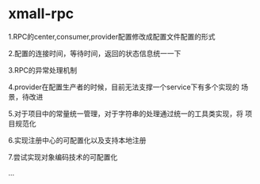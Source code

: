 # xmall-rpc
1.RPC的center,consumer,provider配置修改成配置文件配置的形式

2.配置的连接时间，等待时间，返回的状态信息统一一下

3.RPC的异常处理机制

4.provider在配置生产者的时候，目前无法支撑一个service下有多个实现的
场景，待改进

5.对于项目中的常量统一管理，对于字符串的处理通过统一的工具类实现，将
项目规范化

6.实现注册中心的可配置化以及支持本地注册

7.尝试实现对象编码技术的可配置化

...
